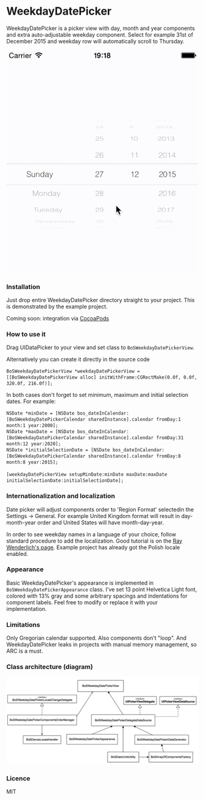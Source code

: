 # WeekdayDatePicker

WeekdayDatePicker is a picker view with day, month and year components and extra auto-adjustable weekday component. Select for example 31st of December 2015 and weekday row will automatically scroll to Thursday.

![WeekdayDatePicker demo](/ReadmeResources/weekdayDatePickerDemo.gif)

### Installation

Just drop entire WeekdayDatePicker directory straight to your project. This is demonstrated by the example project.

Coming soon: integration via [CocoaPods](https://cocoapods.org/)

### How to use it

Drag UIDataPicker to your view and set class to `BoSWeekdayDatePickerView`. 


Alternatively you can create it directly in the source code
```
BoSWeekdayDatePickerView *weekdayDatePickerView = [[BoSWeekdayDatePickerView alloc] initWithFrame:CGRectMake(0.0f, 0.0f, 320.0f, 216.0f)];
```

In both cases don't forget to set minimum, maximum and initial selection dates. For example:

```
NSDate *minDate = [NSDate bos_dateInCalendar:[BoSWeekdayDatePickerCalendar sharedInstance].calendar fromDay:1 month:1 year:2000];
NSDate *maxDate = [NSDate bos_dateInCalendar:[BoSWeekdayDatePickerCalendar sharedInstance].calendar fromDay:31 month:12 year:2020];
NSDate *initialSelectionDate = [NSDate bos_dateInCalendar:[BoSWeekdayDatePickerCalendar sharedInstance].calendar fromDay:8 month:8 year:2015];

[weekdayDatePickerView setupMinDate:minDate maxDate:maxDate initialSelectionDate:initialSelectionDate];
```

### Internationalization and localization

Date picker will adjust components order to 'Region Format' selectedin the Settings -> General. For example United Kingdom format will result in day-month-year order and United States will have month-day-year.

In order to see weekday names in a language of your choice, follow standard procedure to add the localization. Good tutorial is on the [Ray Wenderlich's page](http://www.raywenderlich.com/64401/internationalization-tutorial-for-ios-2014). Example project has already got the Polish locale enabled.

### Appearance

Basic WeekdayDatePicker's appearance is implemented in `BoSWeekdayDatePickerAppearance` class. I've set 13 point Helvetica Light font, colored with 13% gray and some arbitrary spacings and indentations for component labels. Feel free to modify or replace it with your implementation.

### Limitations

Only Gregorian calendar supported. Also components don't "loop". And WeekdayDatePicker leaks in projects with manual memory management, so ARC is a must. 

### Class architecture (diagram)

![Class diagram image](/ReadmeResources/ClassDiagram.png)

### Licence

MIT